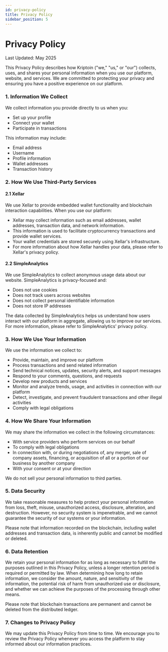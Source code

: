 ```yaml
---
id: privacy-policy
title: Privacy Policy
sidebar_position: 5
---
```


# Privacy Policy

Last Updated: May 2025

This Privacy Policy describes how Kriptoin ("we," "us," or "our") collects, uses, and shares your personal information when you use our platform, website, and services. We are committed to protecting your privacy and ensuring you have a positive experience on our platform.

### 1. Information We Collect

We collect information you provide directly to us when you:

- Set up your profile
- Connect your wallet
- Participate in transactions

This information may include:

- Email address
- Username
- Profile information
- Wallet addresses
- Transaction history

### 2. How We Use Third-Party Services

#### 2.1 Xellar

We use Xellar to provide embedded wallet functionality and blockchain interaction capabilities. When you use our platform:

- Xellar may collect information such as email addresses, wallet addresses, transaction data, and network information.
- This information is used to facilitate cryptocurrency transactions and provide wallet services.
- Your wallet credentials are stored securely using Xellar's infrastructure.
- For more information about how Xellar handles your data, please refer to Xellar's privacy policy.

#### 2.2 SimpleAnalytics

We use SimpleAnalytics to collect anonymous usage data about our website. SimpleAnalytics is privacy-focused and:

- Does not use cookies
- Does not track users across websites
- Does not collect personal identifiable information
- Does not store IP addresses

The data collected by SimpleAnalytics helps us understand how users interact with our platform in aggregate, allowing us to improve our services. For more information, please refer to SimpleAnalytics' privacy policy.

### 3. How We Use Your Information

We use the information we collect to:

- Provide, maintain, and improve our platform
- Process transactions and send related information
- Send technical notices, updates, security alerts, and support messages
- Respond to your comments, questions, and requests
- Develop new products and services
- Monitor and analyze trends, usage, and activities in connection with our platform
- Detect, investigate, and prevent fraudulent transactions and other illegal activities
- Comply with legal obligations

### 4. How We Share Your Information

We may share the information we collect in the following circumstances:

- With service providers who perform services on our behalf
- To comply with legal obligations
- In connection with, or during negotiations of, any merger, sale of company assets, financing, or acquisition of all or a portion of our business by another company
- With your consent or at your direction

We do not sell your personal information to third parties.

### 5. Data Security

We take reasonable measures to help protect your personal information from loss, theft, misuse, unauthorized access, disclosure, alteration, and destruction. However, no security system is impenetrable, and we cannot guarantee the security of our systems or your information.

Please note that information recorded on the blockchain, including wallet addresses and transaction data, is inherently public and cannot be modified or deleted.

### 6. Data Retention

We retain your personal information for as long as necessary to fulfill the purposes outlined in this Privacy Policy, unless a longer retention period is required or permitted by law. When determining how long to retain information, we consider the amount, nature, and sensitivity of the information, the potential risk of harm from unauthorized use or disclosure, and whether we can achieve the purposes of the processing through other means.

Please note that blockchain transactions are permanent and cannot be deleted from the distributed ledger.

### 7. Changes to Privacy Policy

We may update this Privacy Policy from time to time. We encourage you to review the Privacy Policy whenever you access the platform to stay informed about our information practices.